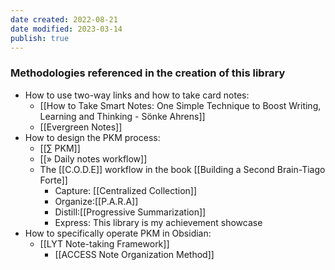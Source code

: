 ```yaml
---
date created: 2022-08-21
date modified: 2023-03-14
publish: true
---
```

### Methodologies referenced in the creation of this library

- How to use two-way links and how to take card notes:
	- [[How to Take Smart Notes: One Simple Technique to Boost Writing, Learning and Thinking - Sönke Ahrens]]
	- [[Evergreen Notes]]
- How to design the PKM process:
	- [[∑ PKM]]
	- [[» Daily notes workflow]]
	- The [[C.O.D.E]] workflow in the book [[Building a Second Brain-Tiago Forte]]
		- Capture: [[Centralized Collection]]
		- Organize:[[P.A.R.A]]
		- Distill:[[Progressive Summarization]]
		- Express: This library is my achievement showcase
- How to specifically operate PKM in Obsidian:
	- [[LYT Note-taking Framework]]
		- [[ACCESS Note Organization Method]] 